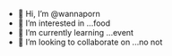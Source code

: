 - 👋 Hi, I’m @wannaporn
- 👀 I’m interested in ...food
- 🌱 I’m currently learning ...event
- 💞️ I’m looking to collaborate on ...no not


<!---
wannaporn/wannaporn is a ✨ special ✨ repository because its `README.md` (this file) appears on your GitHub profile.
You can click the Preview link to take a look at your changes.
--->
